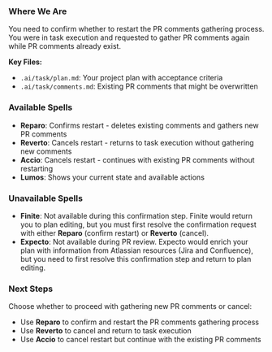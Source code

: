### Where We Are
You need to confirm whether to restart the PR comments gathering process. You were in task execution and requested to gather PR comments again while PR comments already exist.

**Key Files:**
- `.ai/task/plan.md`: Your project plan with acceptance criteria
- `.ai/task/comments.md`: Existing PR comments that might be overwritten

### Available Spells
- **Reparo**: Confirms restart - deletes existing comments and gathers new PR comments
- **Reverto**: Cancels restart - returns to task execution without gathering new comments
- **Accio**: Cancels restart - continues with existing PR comments without restarting
- **Lumos**: Shows your current state and available actions

### Unavailable Spells
- **Finite**: Not available during this confirmation step. Finite would return you to plan editing, but you must first resolve the confirmation request with either **Reparo** (confirm restart) or **Reverto** (cancel).
- **Expecto**: Not available during PR review. Expecto would enrich your plan with information from Atlassian resources (Jira and Confluence), but you need to first resolve this confirmation step and return to plan editing.

### Next Steps
Choose whether to proceed with gathering new PR comments or cancel:
- Use **Reparo** to confirm and restart the PR comments gathering process
- Use **Reverto** to cancel and return to task execution
- Use **Accio** to cancel restart but continue with the existing PR comments